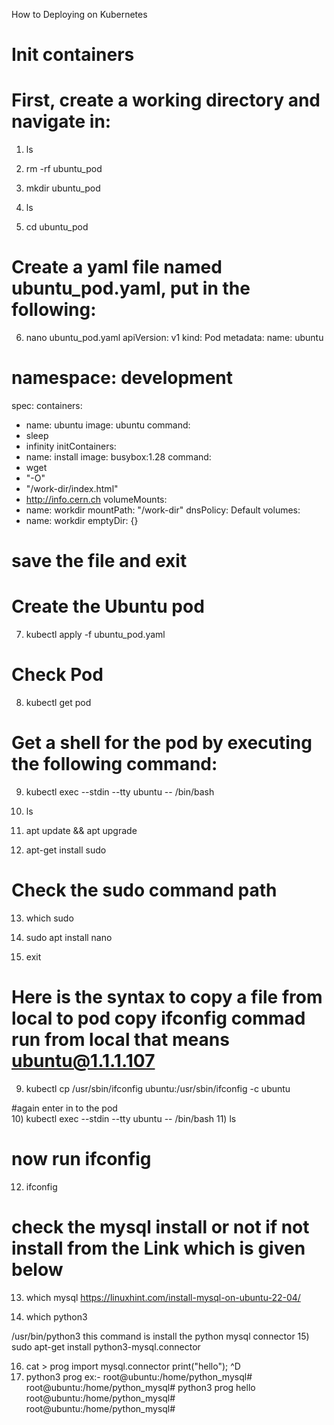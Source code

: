 How to Deploying on Kubernetes

# Init containers
# First, create a working directory and navigate in:
1)	ls
2)	rm -rf ubuntu_pod

3)	 mkdir ubuntu_pod

4)	ls

5)	 cd ubuntu_pod
# Create a yaml file named ubuntu_pod.yaml, put in the following:
6)	nano ubuntu_pod.yaml
apiVersion: v1
kind: Pod
metadata:
name: ubuntu
# namespace: development
spec:
containers:
- name: ubuntu
image: ubuntu
command:
- sleep
- infinity
initContainers:
- name: install
image: busybox:1.28
command:
- wget
- "-O"
- "/work-dir/index.html"
- http://info.cern.ch
volumeMounts:
- name: workdir
mountPath: "/work-dir"
dnsPolicy: Default
volumes:
- name: workdir
emptyDir: {}

#  save the file and exit
# Create the Ubuntu pod

7)	kubectl apply -f   ubuntu_pod.yaml

#  Check Pod
8)	 kubectl get pod

#  Get a shell for the pod by executing the following command:

9)	 kubectl exec --stdin --tty ubuntu -- /bin/bash

10)	ls

11)	 apt update && apt upgrade

12)	   apt-get install sudo
    
#  Check the sudo command path
13)	  which sudo

14)	sudo apt install  nano

15)	   exit

#  Here is the syntax to copy a file from local to pod  copy ifconfig commad run from local that means ubuntu@1.1.1.107

9)	kubectl cp /usr/sbin/ifconfig ubuntu:/usr/sbin/ifconfig -c ubuntu

#again enter in to the pod  
10)	   kubectl exec --stdin --tty ubuntu -- /bin/bash
11)	   ls

# now run ifconfig
12)	   ifconfig

# check the mysql install or not if not install from the Link which is given below

13)	   which mysql
https://linuxhint.com/install-mysql-on-ubuntu-22-04/

14)	  which python3

/usr/bin/python3
this command is install  the python mysql connector
15)	  sudo apt-get install python3-mysql.connector

16)	  cat > prog
import mysql.connector
print("hello");
^D
17)	python3 prog
ex:-
root@ubuntu:/home/python_mysql#
root@ubuntu:/home/python_mysql# python3 prog
hello
root@ubuntu:/home/python_mysql#
root@ubuntu:/home/python_mysql#




